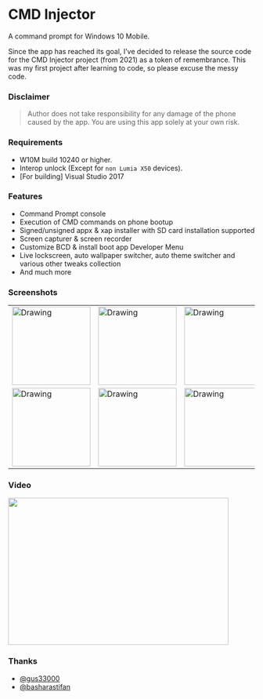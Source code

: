 # CMD Injector
A command prompt for Windows 10 Mobile.


Since the app has reached its goal, I’ve decided to release the source code for the CMD Injector project (from 2021) as a token of remembrance. This was my first project after learning to code, so please excuse the messy code.


### Disclaimer
> Author does not take responsibility for any damage of the phone caused by the app. You are using this app solely at your own risk.


### Requirements
* W10M build 10240 or higher.
* Interop unlock (Except for `non Lumia X50` devices).
* [For building] Visual Studio 2017

### Features
* Command Prompt console
* Execution of CMD commands on phone bootup
* Signed/unsigned appx & xap installer with SD card installation supported
* Screen capturer & screen recorder
* Customize BCD & install boot app Developer Menu
* Live lockscreen, auto wallpaper switcher, auto theme switcher and various other tweaks collection
* And much more


### Screenshots
<table><tr>
<td> <img src="CMD.Injector/assets/66063294/2844126b-b6d3-4330-a284-9bf1ed21c855" alt="Drawing" style="width: 160px;"/> </td>
<td> <img src="CMD.Injector/assets/66063294/a2696e81-c080-4f82-b767-086853ffc069" alt="Drawing" style="width: 160px;"/> </td>
<td> <img src="CMD.Injector/assets/66063294/eec37c6e-d568-4b21-a40f-11bdd76ead8c" alt="Drawing" style="width: 160px;"/> </td>
<td> <img src="CMD.Injector/assets/66063294/87ba7b93-11aa-4b10-bb83-38db96e27d9b" alt="Drawing" style="width: 160px;"/> </td>
<td> <img src="CMD.Injector/assets/66063294/ea1e827a-1892-4852-9dc9-a39af787b78d" alt="Drawing" style="width: 160px;"/> </td>
<td> <img src="CMD.Injector/assets/66063294/a744effb-9239-46b6-ab62-a23decb5a7ff" alt="Drawing" style="width: 160px;"/> </td>
</tr><tr>
<td> <img src="CMD.Injector/assets/66063294/cdc38a16-3067-465b-9af7-d6c5fc5b3b6f" alt="Drawing" style="width: 160px;"/> </td>
<td> <img src="CMD.Injector/assets/66063294/ec5c060d-5944-45c5-9d88-5458b30e629c" alt="Drawing" style="width: 160px;"/> </td>
<td> <img src="CMD.Injector/assets/66063294/01ac0e50-46db-4157-956c-aa63ebe17ca4" alt="Drawing" style="width: 160px;"/> </td>
<td> <img src="CMD.Injector/assets/66063294/d29292e5-5193-4320-ad26-e050f093038e" alt="Drawing" style="width: 160px;"/> </td>
<td> <img src="CMD.Injector/assets/66063294/f88645e8-a899-47c4-802a-b13ebad24352" alt="Drawing" style="width: 160px;"/> </td>
<td> </td>
</tr></table>


### Video
[<img src="https://img.youtube.com/vi/BBAlEPMGyg8/hqdefault.jpg" width="450" height="300"/>](https://www.youtube.com/embed/BBAlEPMGyg8)


### Thanks
* [@gus33000](https://github.com/gus33000)
* [@basharastifan](https://github.com/basharast)
